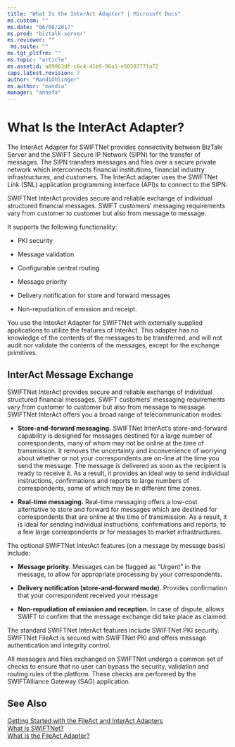 ```yaml
---
title: "What Is the InterAct Adapter? | Microsoft Docs"
ms.custom: ""
ms.date: "06/08/2017"
ms.prod: "biztalk-server"
ms.reviewer: ""
 ms.suite: ""
ms.tgt_pltfrm: ""
ms.topic: "article"
ms.assetid: a09063df-c6c4-41b9-96a1-e5059777fa72
caps.latest.revision: 7
author: "MandiOhlinger"
ms.author: "mandia"
manager: "anneta"
---
```

# What Is the InterAct Adapter?
The InterAct Adapter for SWIFTNet provides connectivity between BizTalk Server and the SWIFT Secure IP Network (SIPN) for the transfer of messages. The SIPN transfers messages and files over a secure private network which interconnects financial institutions, financial industry infrastructures, and customers. The InterAct adapter uses the SWIFTNet Link (SNL) application programming interface (API)s to connect to the SIPN.  
  
 SWIFTNet InterAct provides secure and reliable exchange of individual structured financial messages. SWIFT customers’ messaging requirements vary from customer to customer but also from message to message.  
  
 It supports the following functionality:  
  
-   PKI security  
  
-   Message validation  
  
-   Configurable central routing  
  
-   Message priority  
  
-   Delivery notification for store and forward messages  
  
-   Non-repudiation of emission and receipt.  
  
 You use the InterAct Adapter for SWIFTNet with externally supplied applications to utilize the features of InterAct. This adapter has no knowledge of the contents of the messages to be transferred, and will not audit nor validate the contents of the messages, except for the exchange primitives.  
  
## InterAct Message Exchange  
 SWIFTNet InterAct provides secure and reliable exchange of individual structured financial messages. SWIFT customers’ messaging requirements vary from customer to customer but also from message to message. SWIFTNet InterAct offers you a broad range of telecommunication modes:  
  
-   **Store-and-forward messaging.** SWIFTNet InterAct’s store-and-forward capability is designed for messages destined for a large number of correspondents, many of whom may not be online at the time of transmission. It removes the uncertainty and inconvenience of worrying about whether or not your correspondents are on-line at the time you send the message. The message is delivered as soon as the recipient is ready to receive it. As a result, it provides an ideal way to send individual instructions, confirmations and reports to large numbers of correspondents, some of which may be in different time zones.  
  
-   **Real-time messaging.** Real-time messaging offers a low-cost alternative to store and forward for messages which are destined for correspondents that are online at the time of transmission. As a result, it is ideal for sending individual instructions, confirmations and reports, to a few large correspondents or for messages to market infrastructures.  
  
 The optional SWIFTNet InterAct features (on a message by message basis) include:  
  
-   **Message priority.** Messages can be flagged as “Urgent” in the message, to allow for appropriate processing by your correspondents.  
  
-   **Delivery notification (store-and-forward mode).** Provides confirmation that your correspondent received your message  
  
-   **Non-repudiation of emission and reception.** In case of dispute, allows SWIFT to confirm that the message exchange did take place as claimed.  
  
 The standard SWIFTNet InterAct features include SWIFTNet PKI security. SWIFTNet FileAct is secured with SWIFTNet PKI and offers message authentication and integrity control.  
  
 All messages and files exchanged on SWIFTNet undergo a common set of checks to ensure that no user can bypass the security, validation and routing rules of the platform. These checks are performed by the SWIFTAlliance Gateway (SAG) application.  
  
## See Also  
 [Getting Started with the FileAct and InterAct Adapters](../../adapters-and-accelerators/fileact-interact/getting-started-with-the-fileact-and-interact-adapters.md)   
 [What Is SWIFTNet?](../../adapters-and-accelerators/fileact-interact/what-is-swiftnet.md)   
 [What Is the FileAct Adapter?](../../adapters-and-accelerators/fileact-interact/what-is-the-fileact-adapter.md)